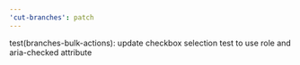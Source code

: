 ```yaml
---
'cut-branches': patch
---
```


test(branches-bulk-actions): update checkbox selection test to use role and aria-checked attribute
